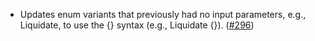 - Updates enum variants that previously had no input parameters, e.g., Liquidate, to use the {} syntax (e.g., Liquidate {}).
  ([\#296](https://github.com/informalsystems/hydro/pull/296))